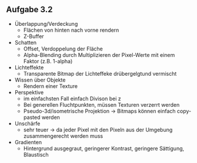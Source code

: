 ## Aufgabe 3.2

- Überlappung/Verdeckung
  - Flächen von hinten nach vorne rendern
  - Z-Buffer
- Schatten
  - Offset, Verdoppelung der Fläche
  - Alpha-Blending durch Multiplizieren der Pixel-Werte mit einem Faktor (z.B. 1-alpha)
- Lichteffekte
  - Transparente Bitmap der Lichteffeke drübergelgtund vermischt
- Wissen über Objekte
  - Rendern einer Texture
- Perspektive
  - im einfachsten Fall einfach Divison bei z
  - Bei generellen Fluchtpunkten, müssen Texturen verzerrt werden
  - Pseudo-3d/isometrische Projektion -> Bitmaps können einfach copy-pasted werden
- Unschärfe
  - sehr teuer -> da jeder Pixel mit den Pixeln aus der Umgebung zusammengerecht werden muss
- Gradienten
  - Hintergrund ausgegraut, geringerer Kontrast, geringere Sättigung, Blaustisch



